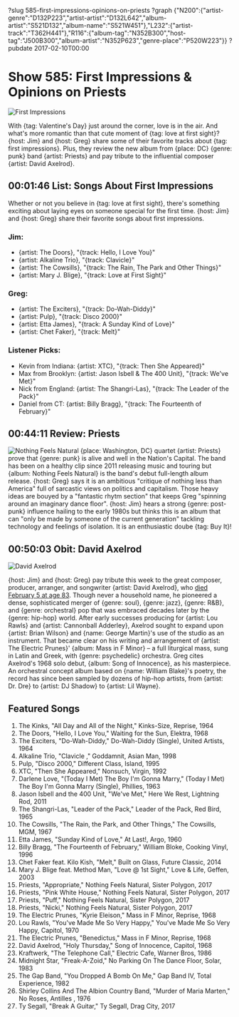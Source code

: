 ?slug 585-first-impressions-opinions-on-priests
?graph {"N200":{"artist-genre":"D132P223","artist-artist":"D132L642","album-artist":"S521D132","album-name":"S521W451"},"L232":{"artist-track":"T362H441"},"R116":{"album-tag":"N352B300","host-tag":"J500B300","album-artist":"N352P623","genre-place":"P520W223"}}
?pubdate 2017-02-10T00:00
# Show 585: First Impressions & Opinions on Priests

![First Impressions](//static.soundopinions.org/images/2017/firstimpressions_web.jpg)

With {tag: Valentine's Day} just around the corner, love is in the air. And what's more romantic than that cute moment of {tag: love at first sight}? {host: Jim} and {host: Greg} share some of their favorite tracks about {tag: first impressions}. Plus, they review the new album from {place: DC} {genre: punk} band {artist: Priests} and pay tribute to the influential composer {artist: David Axelrod}.

## 00:01:46 List: Songs About First Impressions
Whether or not you believe in {tag: love at first sight}, there's something exciting about laying eyes on someone special for the first time. {host: Jim} and {host: Greg} share their favorite songs about first impressions.

### Jim:
- {artist: The Doors}, "{track: Hello, I Love You}"
- {artist: Alkaline Trio}, "{track: Clavicle}"
- {artist: The Cowsills}, "{track: The Rain, The Park and Other Things}"
- {artist: Mary J. Blige}, "{track: Love at First Sight}"

### Greg:
- {artist: The Exciters}, "{track: Do-Wah-Diddy}"
- {artist: Pulp}, "{track: Disco 2000}"
- {artist: Etta James}, "{track: A Sunday Kind of Love}"
- {artist: Chet Faker}, "{track: Melt}"

### Listener Picks:
- Kevin from Indiana: {artist: XTC}, "{track: Then She Appeared}"
- Max from Brooklyn: {artist: Jason Isbell & The 400 Unit}, "{track: We've Met}"
- Nick from England: {artist: The Shangri-Las}, "{track: The Leader of the Pack}"
- Daniel from CT: {artist: Billy Bragg}, "{track: The Fourteenth of February}"


## 00:44:11 Review: Priests
![Nothing Feels Natural](http://is4.mzstatic.com/image/thumb/Music122/v4/bf/db/43/bfdb4378-3817-af2a-4ed3-e153bdc6b122/source/600x600bb.jpg "281875750/1192349646")
{place: Washington, DC} quartet {artist: Priests} prove that {genre: punk} is alive and well in the Nation's Capital. The band has been on a healthy clip since 2011 releasing music and touring but {album: Nothing Feels Natural} is the band's debut full-length album release. {host: Greg} says it is an ambitious "critique of nothing less than America" full of sarcastic views on politics and capitalism. Those heavy ideas are bouyed by a "fantastic rhytm section" that keeps Greg "spinning around an imaginary dance floor". {host: Jim} hears a strong {genre: post-punk} influence hailing to the early 1980s but thinks this is an album that can "only be made by someone of the current generation" tackling technology and feelings of isolation. It is an enthusiastic doube {tag: Buy It}!


## 00:50:03 Obit: David Axelrod
![David Axelrod](//static.soundopinions.org/images/2017/davidaxelrod.jpg)

{host: Jim} and {host: Greg} pay tribute this week to the great composer, producer, arranger, and songwriter {artist: David Axelrod}, who [died February 5 at age 83](http://www.billboard.com/articles/news/7678074/david-axelrod-dead-musician-producer). Though never a household name, he pioneered a dense, sophisticated merger of {genre: soul}, {genre: jazz}, {genre: R&B}, and {genre: orchestral} pop that  was embraced decades later by the {genre: hip-hop} world. After early successes producing for {artist: Lou Rawls} and {artist: Cannonball Adderley}, Axelrod sought to expand upon {artist: Brian Wilson} and {name: George Martin}'s use of the studio as an instrument. That became clear on his writing and arrangement of {artist: The Electric Prunes}' {album: Mass in F Minor} – a full liturgical mass, sung in Latin and Greek, with {genre: psychedelic} orchestra. Greg cites Axelrod's 1968 solo debut, {album: Song of Innocence}, as his masterpiece. An orchestral concept album based on {name: William Blake}'s poetry, the record has since been sampled by dozens of hip-hop artists, from {artist: Dr. Dre} to {artist: DJ Shadow} to {artist: Lil Wayne}.

## Featured Songs
1. The Kinks, "All Day and All of the Night," Kinks-Size, Reprise, 1964
1. The Doors, "Hello, I Love You," Waiting for the Sun, Elektra, 1968
1. The Exciters, "Do-Wah-Diddy," Do-Wah-Diddy (Single), United Artists, 1964
1. Alkaline Trio, "Clavicle ," Goddamnit, Asian Man, 1998
1. Pulp, "Disco 2000," Different Class, Island, 1995
1. XTC, "Then She Appeared," Nonsuch, Virgin, 1992
1. Darlene Love, "(Today I Met) The Boy I'm Gonna Marry," (Today I Met) The Boy I'm Gonna Marry (Single), Phillies, 1963
1. Jason Isbell and the 400 Unit, "We've Met," Here We Rest, Lightning Rod, 2011
1. The Shangri-Las, "Leader of the Pack," Leader of the Pack, Red Bird, 1965
1. The Cowsills, "The Rain, the Park, and Other Things," The Cowsills, MGM, 1967
1. Etta James, "Sunday Kind of Love," At Last!, Argo, 1960
1. Billy Bragg, "The Fourteenth of February," William Bloke, Cooking Vinyl, 1996
1. Chet Faker feat. Kilo Kish, "Melt," Built on Glass, Future Classic, 2014
1. Mary J. Blige feat. Method Man, "Love @ 1st Sight," Love & Life, Geffen, 2003
1. Priests, "Appropriate," Nothing Feels Natural, Sister Polygon, 2017
1. Priests, "Pink White House," Nothing Feels Natural, Sister Polygon, 2017
1. Priests, "Puff," Nothing Feels Natural, Sister Polygon, 2017
1. Priests, "Nicki," Nothing Feels Natural, Sister Polygon, 2017
1. The Electric Prunes, "Kyrie Eleison," Mass in F Minor, Reprise, 1968
1. Lou Rawls, "You've Made Me So Very Happy," You've Made Me So Very Happy, Capitol, 1970
1. The Electric Prunes, "Benedictus," Mass in F Minor, Reprise, 1968
1. David Axelrod, "Holy Thursday," Song of Innocence, Capitol, 1968
1. Kraftwerk, "The Telephone Call," Electric Cafe, Warner Bros, 1986
1. Midnight Star, "Freak-A-Zoid," No Parking On The Dance Floor, Solar, 1983
1. The Gap Band, "You Dropped A Bomb On Me," Gap Band IV, Total Experience, 1982
1. Shirley Collins And The Albion Country Band, "Murder of Maria Marten," No Roses, Antilles , 1976
1. Ty Segall, "Break A Guitar," Ty Segall, Drag City, 2017

